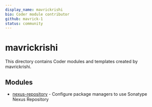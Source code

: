 ```yaml
---
display_name: mavrickrishi
bio: Coder module contributor
github: mavrick-1
status: community
---
```


# mavrickrishi

This directory contains Coder modules and templates created by mavrickrishi.

## Modules

- [nexus-repository](./modules/nexus-repository/) - Configure package managers to use Sonatype Nexus Repository
